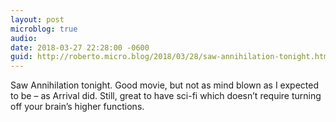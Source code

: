 ```yaml
---
layout: post
microblog: true
audio: 
date: 2018-03-27 22:28:00 -0600
guid: http://roberto.micro.blog/2018/03/28/saw-annihilation-tonight.html
---
```

Saw Annihilation tonight. Good movie, but not as mind blown as I expected to be – as Arrival did. Still, great to have sci-fi which doesn’t require turning off your brain’s higher functions.
